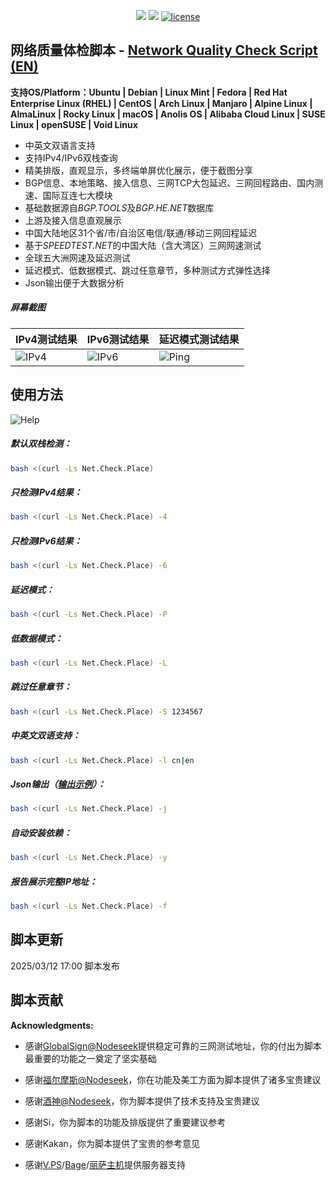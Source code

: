 <p align="center">
<img src="https://hits.seeyoufarm.com/api/count/keep/badge.svg?url=https%3A%2F%2Fnet.check.place&count_bg=%2379C83D&title_bg=%23555555&icon=&icon_color=%23E7E7E7&title=Runs&edge_flat=false"/> 
<img src="https://hits.seeyoufarm.com/api/count/incr/badge.svg?url=https%3A%2F%2Fgithub.com%2Fxykt%2FNetQuality&count_bg=%233DC8C0&title_bg=%23555555&icon=&icon_color=%23E7E7E7&title=Visits&edge_flat=false"/> 
<a href="/LICENSE"><img src="https://img.shields.io/badge/License-AGPL%20v3-blue.svg" alt="license" /></a>  
</p>

## 网络质量体检脚本  -  [Network Quality Check Script (EN)](https://github.com/xykt/NetQuality/blob/main/README_EN.md)

**支持OS/Platform：Ubuntu | Debian | Linux Mint | Fedora | Red Hat Enterprise Linux (RHEL) | CentOS | Arch Linux | Manjaro | Alpine Linux | AlmaLinux | Rocky Linux | macOS | Anolis OS | Alibaba Cloud Linux | SUSE Linux | openSUSE | Void Linux**

- 中英文双语言支持
- 支持IPv4/IPv6双栈查询
- 精美排版，直观显示，多终端单屏优化展示，便于截图分享
- BGP信息、本地策略、接入信息、三网TCP大包延迟、三网回程路由、国内测速、国际互连七大模块
- 基础数据源自*BGP.TOOLS*及*BGP.HE.NET*数据库
- 上游及接入信息直观展示
- 中国大陆地区31个省/市/自治区电信/联通/移动三网回程延迟
- 基于*SPEEDTEST.NET*的中国大陆（含大湾区）三网网速测试
- 全球五大洲网速及延迟测试
- 延迟模式、低数据模式、跳过任意章节，多种测试方式弹性选择
- Json输出便于大数据分析

##### 屏幕截图
|IPv4测试结果|IPv6测试结果|延迟模式测试结果|
|---|---|---|
|![IPv4](https://github.com/xykt/NetQuality/raw/refs/heads/main/res/v4_cn.png)|![IPv6](https://github.com/xykt/NetQuality/raw/refs/heads/main/res/v6_cn.png)|![Ping](https://github.com/xykt/NetQuality/raw/refs/heads/main/res/ping_cn.png)|


## 使用方法

![Help](https://github.com/xykt/NetQuality/raw/refs/heads/main/res/help.png)

##### 默认双栈检测：
````bash
bash <(curl -Ls Net.Check.Place)
````

##### 只检测IPv4结果：
````bash
bash <(curl -Ls Net.Check.Place) -4
````

##### 只检测IPv6结果：
````bash
bash <(curl -Ls Net.Check.Place) -6
````

##### 延迟模式：
````bash
bash <(curl -Ls Net.Check.Place) -P
````

##### 低数据模式：
````bash
bash <(curl -Ls Net.Check.Place) -L
````

##### 跳过任意章节：
````bash
bash <(curl -Ls Net.Check.Place) -S 1234567
````

##### 中英文双语支持：
````bash
bash <(curl -Ls Net.Check.Place) -l cn|en
````

##### Json输出（[输出示例](https://github.com/xykt/NetQuality/blob/main/res/output.json)）：
````bash
bash <(curl -Ls Net.Check.Place) -j
````

##### 自动安装依赖：
````bash
bash <(curl -Ls Net.Check.Place) -y
````

##### 报告展示完整IP地址：
````bash
bash <(curl -Ls Net.Check.Place) -f
````


## 脚本更新

2025/03/12 17:00 脚本发布

## 脚本贡献

**Acknowledgments:**

- 感谢[GlobalSign@Nodeseek](https://www.nodeseek.com/space/5813#/general)提供稳定可靠的三网测试地址，你的付出为脚本最重要的功能之一奠定了坚实基础

- 感谢[福尔摩斯@Nodeseek](https://www.nodeseek.com/space/13352#/general)，你在功能及美工方面为脚本提供了诸多宝贵建议

- 感谢[酒神@Nodeseek](https://www.nodeseek.com/space/9#/general)，你为脚本提供了技术支持及宝贵建议

- 感谢Si，你为脚本的功能及排版提供了重要建议参考

- 感谢Kakan，你为脚本提供了宝贵的参考意见

- 感谢[V.PS](https://v.ps/)/[Bage](https://www.bagevm.com/)/[丽萨主机](https://lisahost.com/)提供服务器支持

